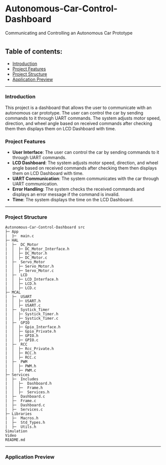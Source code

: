 # Autonomous-Car-Control-Dashboard
Communicating and Controlling an Autonomous Car Prototype

# 
## Table of contents:
- [Introduction](#introduction)
- [Project Features](#project-features)
- [Project Structure](#project-structure)
- [Application Preview](#Application-preview)
***
### Introduction
This project is a dashboard that allows the user to communicate with an autonomous car prototype. The user can control the car by sending commands to it through UART commands. The system adjusts motor speed, direction, and wheel angle based on received commands after checking them then displays them on LCD Dashboard with time.

### Project Features
- **User Interface**: The user can control the car by sending commands to it through UART commands.
- **LCD Dashboard**: The system adjusts motor speed, direction, and wheel angle based on received commands after checking them then displays them on LCD Dashboard with time.
- **UART Communication**: The system communicates with the car through UART communication.
- **Error Handling**: The system checks the received commands and displays an error message if the command is invalid.
- **Time**: The system displays the time on the LCD Dashboard.
***
### Project Structure

```
Autonomous-Car-Control-Dashboard src
├─ App
|  ├─  main.c 
├─ HAL
|  ├─  DC_Motor
|  │  ├─ DC_Motor_Interface.h
|  │  ├─ DC_Motor.h
|  │  ├─ DC_Motor.c
|  ├─  Servo_Motor
|  │  ├─ Servo_Motor.h
|  │  ├─ Servo_Motor.c
|  ├─  LCD
|  │  ├─ LCD_Interface.h
|  │  ├─ LCD.h
|  │  ├─ LCD.c
├─ MCAL
|  ├─  USART
|  │  ├─ USART.h
|  │  ├─ USART.c
|  ├─  Systick_Timer
|  │  ├─ Systick_Timer.h
|  │  ├─ Systick_Timer.c
|  ├─  GPIO
|  │  ├─ Gpio_Interface.h
|  │  ├─ Gpio_Private.h
|  │  ├─ GPIO.h
|  │  ├─ GPIO.c
|  ├─  RCC
|  │  ├─ Rcc_Private.h
|  │  ├─ RCC.h
|  │  ├─ RCC.c
|  ├─  PWM
|  │  ├─ PWM.h
|  │  ├─ PWM.c
├─ Services
|  ├─  Includes
|  │  ├─  Dashboard.h
|  │  ├─  Frame.h
|  │  ├─  Services.h
|  ├─  Dashboard.c
|  ├─  Frame.c
|  ├─  Dashboard.c
|  ├─  Services.c
├─ Libraries
|  ├─  Macros.h
|  ├─  Std_Types.h
|  ├─  Utils.h
Simulation
Video
README.md
```
***

### Application Preview
